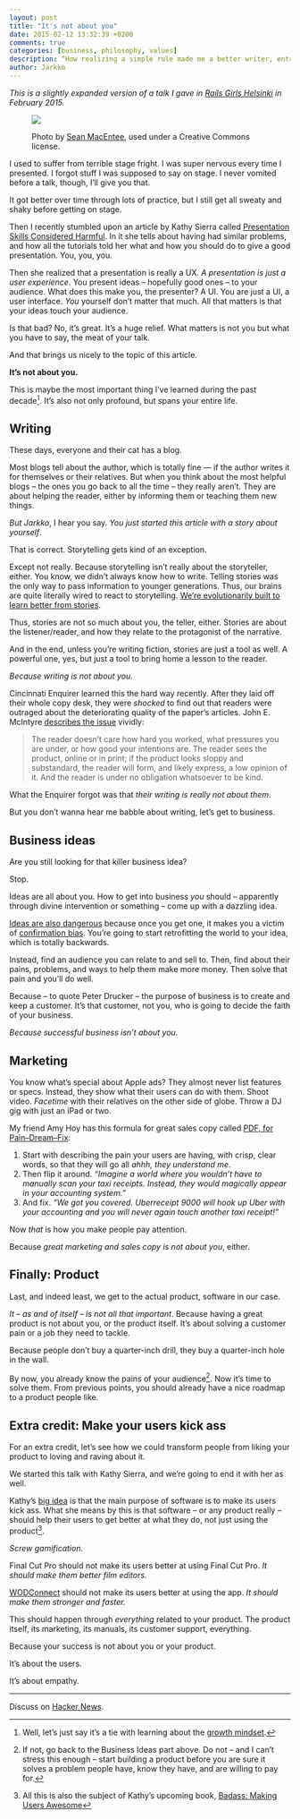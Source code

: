 ```yaml
---
layout: post
title: "It's not about you"
date: 2015-02-12 13:32:39 +0200
comments: true
categories: [business, philosophy, values]
description: “How realizing a simple rule made me a better writer, entrepreneur, and a human.”
author: Jarkko
---
```


*This is a slightly expanded version of a talk I gave in [Rails Girls Helsinki](http://railsgirls.com/helsinki) in February 2015.*

<figure markdown="1">
  <a href="https://www.flickr.com/photos/smemon/11984559914/">
    <img src="https://farm4.staticflickr.com/3728/11984559914_be77fb9031_o_d.png">
  </a>

  <figcaption>
    <p>
      Photo by <a href="https://www.flickr.com/photos/smemon/11984559914/">Sean MacEntee</a>, used under a Creative Commons license.
    </p>
  </figcaption>
</figure>

I used to suffer from terrible stage fright. I was super nervous every time I presented. I forgot stuff I was supposed to say on stage. I never vomited before a talk, though, I’ll give you that.

It got better over time through lots of practice, but I still get all sweaty and shaky before getting on stage.

Then I recently stumbled upon an article by Kathy Sierra called [Presentation Skills Considered Harmful](http://seriouspony.com/blog/2013/10/4/presentation-skills-considered-harmful). In it she tells about having had similar problems, and how all the tutorials told her what and how you should do to give a good presentation. You, you, you.

Then she realized that a presentation is really a UX. _A presentation is just a user experience_. You present ideas – hopefully good ones – to your audience. What does this make you, the presenter? A UI. You are just a UI, a user interface. _You_ yourself don’t matter that much. All that matters is that your ideas touch your audience.

Is that bad? No, it’s great. It’s a huge relief. What matters is  not you but what you have to say, the meat of your talk.

And that brings us nicely to the topic of this article.

**It’s not about you.**

This is maybe the most important thing I’ve learned during the past decade[^1]. It’s also not only profound, but spans your entire life.

## Writing

These days, everyone and their cat has a blog.

Most blogs tell about the author, which is totally fine — if the author writes it for themselves or their relatives. But when you think about the most helpful blogs – the ones you go back to all the time – they really aren’t. They are about helping the reader, either by informing them or teaching them new things.

_But Jarkko_, I hear you say. _You just started this article with a story about yourself_.

That is correct. Storytelling gets kind of an exception.

Except not really. Because storytelling isn’t really about the storyteller, either. You know, we didn’t always know how to write. Telling stories was the only way to pass information to younger generations. Thus, our brains are quite literally wired to react to storytelling. [We’re evolutionarily built to learn better from stories](http://lifehacker.com/5965703/the-science-of-storytelling-why-telling-a-story-is-the-most-powerful-way-to-activate-our-brains).

Thus, stories are not so much about you, the teller, either. Stories are about the listener/reader, and how they relate to the protagonist of the narrative.

And in the end, unless you’re writing fiction, stories are just a tool as well. A powerful one, yes, but just a tool to bring home a lesson to the reader.

_Because writing is not about you._

Cincinnati Enquirer learned this the hard way recently. After they laid off their whole copy desk, they were _shocked_ to find out that readers were outraged about the deteriorating quality of the paper’s articles. John E. McIntyre [describes the issue](http://www.baltimoresun.com/news/language-blog/bal-first-lesson-nobody-cares-20150211-story.html) vividly:

> The reader doesn’t care how hard you worked, what pressures you are under, or how good your intentions are. The reader sees the product, online or in print; if the product looks sloppy and substandard, the reader will form, and likely express, a low opinion of it. And the reader is under no obligation whatsoever to be kind.

What the Enquirer forgot was that _their writing is really not about them_.

But you don’t wanna hear me babble about writing, let’s get to business.

## Business ideas

Are you still looking for that killer business idea?

Stop.

Ideas are all about you. How to get into business _you_ should – apparently through divine intervention or something – come up with a dazzling idea.

[Ideas are also dangerous](https://unicornfree.com/2013/how-do-you-create-a-product-people-want-to-buy) because once you get one, it makes you a victim of [confirmation bias](http://en.wikipedia.org/wiki/Confirmation_bias). You’re going to start retrofitting the world to your idea, which is totally backwards.

Instead, find an audience you can relate to and sell to. Then, find about their pains, problems, and ways to help them make more money. Then solve that pain and you’ll do well.

Because – to quote Peter Drucker – the purpose of business is to create and keep a customer. It’s that customer, not you, who is going to decide the faith of your business.

_Because successful business isn’t about you._

## Marketing

You know what’s special about Apple ads? They almost never list features or specs. Instead, they show what their users can do with them. Shoot video. _Facetime_ with their relatives on the other side of globe. Throw a DJ gig with just an iPad or two.

My friend Amy Hoy has this formula for great sales copy called [PDF, for Pain–Dream–Fix](https://unicornfree.com/2013/how-i-increased-conversion-2-4x-with-better-copywriting):

1. Start with describing the pain your users are having, with crisp, clear words, so that they will go all _ahhh, they understand me_.
2. Then flip it around.
	_“Imagine a world where you wouldn’t have to manually scan your taxi receipts. Instead, they would magically appear in your accounting system.”_
3. And fix.
	_“We got you covered. Uberreceipt 9000 will hook up Uber with your accounting and you will never again touch another taxi receipt!”_

Now _that_ is how you make people pay attention.

Because _great marketing and sales copy is not about you_, either.

## Finally: Product

Last, and indeed least, we get to the actual product, software in our case.

_It – as and of itself – is not all that important_. Because having a great product is not about you, or the product itself. It’s about solving a customer pain or a job they need to tackle.

Because people don’t buy a quarter-inch drill, they buy a quarter-inch hole in the wall.

By now, you already know the pains of your audience[^2]. Now it’s time to solve them. From previous points, you should already have a nice roadmap to a product people like.

## Extra credit: Make your users kick ass

For an extra credit, let’s see how we could transform people from liking your product to loving and raving about it.

We started this talk with Kathy Sierra, and we’re going to end it with her as well.

Kathy’s [big idea](http://businessofsoftware.org/2013/02/kathy-sierra-building-the-minimum-badass-user-business-of-software-a-masterclass-in-thinking-about-software-product-development/) is that the main purpose of software is to make its users kick ass. What she means by this is that software – or any product really – should help their users to get better at what they do, not just using the product[^3].

_Screw gamification._

Final Cut Pro should not make its users better at using Final Cut Pro. _It should make them better film editors._

[WODConnect](https://www.wodconnect.com) should not make its users better at using the app. _It should make them stronger and faster._

This should happen through _everything_ related to your product. The product itself, its marketing, its manuals, its customer support, everything.

Because your success is not about you or your product.

It’s about the users.

It’s about empathy.

---

Discuss on [Hacker News](https://news.ycombinator.com/item?id=9038804).


[^1]:	Well, let’s just say it’s a tie with learning about the [growth mindset](http://mindsetonline.com).

[^2]:	If not, go back to the Business Ideas part above. Do not  – and I can’t stress this enough – start building a product before you are sure it solves a problem people have, know they have, and are willing to pay for.

[^3]:	All this is also the subject of Kathy’s upcoming book, [Badass: Making Users Awesome](http://shop.oreilly.com/product/0636920036593.do)